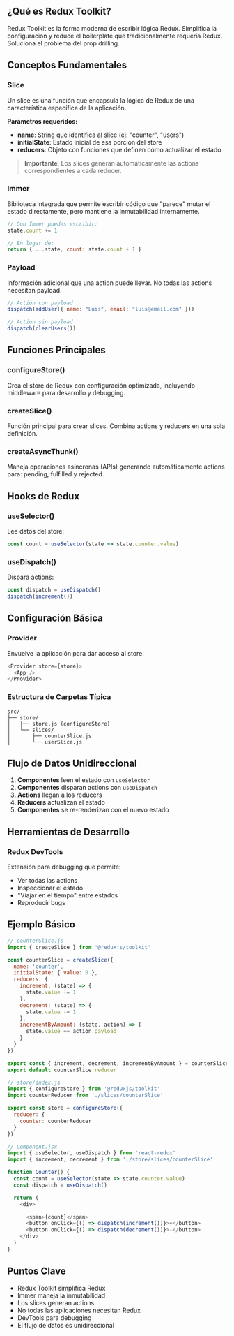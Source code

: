 ## ¿Qué es Redux Toolkit?

Redux Toolkit es la forma moderna de escribir lógica Redux. Simplifica la configuración y reduce el boilerplate que tradicionalmente requería Redux. Soluciona el problema del prop drilling.

## Conceptos Fundamentales

### **Slice**
Un slice es una función que encapsula la lógica de Redux de una característica específica de la aplicación.

**Parámetros requeridos:**
- **name**: String que identifica al slice (ej: "counter", "users")
- **initialState**: Estado inicial de esa porción del store
- **reducers**: Objeto con funciones que definen cómo actualizar el estado

> **Importante**: Los slices generan automáticamente las actions correspondientes a cada reducer.

### **Immer**
Biblioteca integrada que permite escribir código que "parece" mutar el estado directamente, pero mantiene la inmutabilidad internamente.

```javascript
// Con Immer puedes escribir:
state.count += 1

// En lugar de:
return { ...state, count: state.count + 1 }
```

### **Payload**
Información adicional que una action puede llevar. No todas las actions necesitan payload.

```javascript
// Action con payload
dispatch(addUser({ name: "Luis", email: "luis@email.com" })) 

// Action sin payload
dispatch(clearUsers())
```

## Funciones Principales

### **configureStore()**
Crea el store de Redux con configuración optimizada, incluyendo middleware para desarrollo y debugging.

### **createSlice()**
Función principal para crear slices. Combina actions y reducers en una sola definición.

### **createAsyncThunk()**
Maneja operaciones asíncronas (APIs) generando automáticamente actions para: pending, fulfilled y rejected.

## Hooks de Redux

### **useSelector()**
Lee datos del store:
```javascript
const count = useSelector(state => state.counter.value)
```

### **useDispatch()**
Dispara actions:
```javascript
const dispatch = useDispatch()
dispatch(increment())
```

## Configuración Básica

### **Provider**
Envuelve la aplicación para dar acceso al store:
```javascript
<Provider store={store}>
  <App />
</Provider>
```

### **Estructura de Carpetas Típica**
```
src/
├── store/
│   ├── store.js (configureStore)
│   └── slices/
│       ├── counterSlice.js
│       └── userSlice.js
```

## Flujo de Datos Unidireccional

1. **Componentes** leen el estado con `useSelector`
2. **Componentes** disparan actions con `useDispatch`
3. **Actions** llegan a los reducers
4. **Reducers** actualizan el estado
5. **Componentes** se re-renderizan con el nuevo estado

## Herramientas de Desarrollo

### **Redux DevTools**
Extensión para debugging que permite:
- Ver todas las actions
- Inspeccionar el estado
- "Viajar en el tiempo" entre estados
- Reproducir bugs

## Ejemplo Básico

```javascript
// counterSlice.js
import { createSlice } from '@reduxjs/toolkit'

const counterSlice = createSlice({
  name: 'counter',
  initialState: { value: 0 },
  reducers: {
    increment: (state) => {
      state.value += 1
    },
    decrement: (state) => {
      state.value -= 1
    },
    incrementByAmount: (state, action) => {
      state.value += action.payload
    }
  }
})

export const { increment, decrement, incrementByAmount } = counterSlice.actions
export default counterSlice.reducer
```

```javascript
// store/index.js
import { configureStore } from '@reduxjs/toolkit'
import counterReducer from './slices/counterSlice'

export const store = configureStore({
  reducer: {
    counter: counterReducer
  }
})
```

```javascript
// Component.jsx
import { useSelector, useDispatch } from 'react-redux'
import { increment, decrement } from './store/slices/counterSlice'

function Counter() {
  const count = useSelector(state => state.counter.value)
  const dispatch = useDispatch()

  return (
    <div>

      <span>{count}</span>
      <button onClick={() => dispatch(increment())}>+</button>
      <button onClick={() => dispatch(decrement())}>-</button>
    </div>
  )
}
```

## Puntos Clave

- Redux Toolkit simplifica Redux
- Immer maneja la inmutabilidad
- Los slices generan actions
- No todas las aplicaciones necesitan Redux
- DevTools para debugging
- El flujo de datos es unidireccional